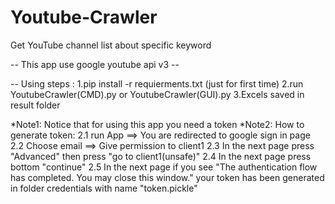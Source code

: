# Youtube-Crawler
Get YouTube channel  list  about  specific keyword

-- This app use google youtube api v3 -- 

 
-- Using steps :
        1.pip install -r requierments.txt (just for first time)
        2.run YoutubeCrawler(CMD).py or YoutubeCrawler(GUI).py
        3.Excels saved in result folder 



*Note1: Notice that for using this app you need a token
*Note2: How to generate token:
    2.1 run App ==> You are redirected to google sign in page
    2.2 Choose email ==> Give permission to client1 
    2.3 In the next page press "Advanced"  then press  "go to client1(unsafe)"
    2.4 In the next page press bottom "continue"
    2.5 In the next page if you see "The authentication flow has completed. You may close this window." 
        your token has been generated in folder credentials with name "token.pickle"
